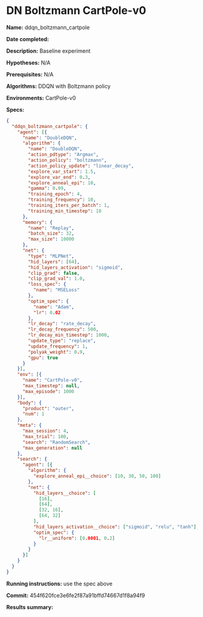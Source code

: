 # DN Boltzmann CartPole-v0

**Name:** ddqn_boltzmann_cartpole

**Date completed:**

**Description:** Baseline experiment

**Hypotheses:** N/A

**Prerequisites:** N/A

**Algorithms:** DDQN with Boltzmann policy

**Environments:** CartPole-v0

**Specs:**
```json
{
  "ddqn_boltzmann_cartpole": {
    "agent": [{
      "name": "DoubleDQN",
      "algorithm": {
        "name": "DoubleDQN",
        "action_pdtype": "Argmax",
        "action_policy": "boltzmann",
        "action_policy_update": "linear_decay",
        "explore_var_start": 1.5,
        "explore_var_end": 0.3,
        "explore_anneal_epi": 10,
        "gamma": 0.99,
        "training_epoch": 4,
        "training_frequency": 10,
        "training_iters_per_batch": 1,
        "training_min_timestep": 10
      },
      "memory": {
        "name": "Replay",
        "batch_size": 32,
        "max_size": 10000
      },
      "net": {
        "type": "MLPNet",
        "hid_layers": [64],
        "hid_layers_activation": "sigmoid",
        "clip_grad": false,
        "clip_grad_val": 1.0,
        "loss_spec": {
          "name": "MSELoss"
        },
        "optim_spec": {
          "name": "Adam",
          "lr": 0.02
        },
        "lr_decay": "rate_decay",
        "lr_decay_frequency": 500,
        "lr_decay_min_timestep": 1000,
        "update_type": "replace",
        "update_frequency": 1,
        "polyak_weight": 0.9,
        "gpu": true
      }
    }],
    "env": [{
      "name": "CartPole-v0",
      "max_timestep": null,
      "max_episode": 1000
    }],
    "body": {
      "product": "outer",
      "num": 1
    },
    "meta": {
      "max_session": 4,
      "max_trial": 100,
      "search": "RandomSearch",
      "max_generation": null
    },
    "search": {
      "agent": [{
        "algorithm": {
          "explore_anneal_epi__choice": [10, 30, 50, 100]
        },
        "net": {
          "hid_layers__choice": [
            [16],
            [64],
            [32, 16],
            [64, 32]
          ],
          "hid_layers_activation__choice": ["sigmoid", "relu", "tanh"],
          "optim_spec": {
            "lr__uniform": [0.0001, 0.2]
          }
        }
      }]
    }
  }
}
```

**Running instructions:** use the spec above

**Commit:** 454f620fce3e6fe2f87a91bffd74667d1f8a94f9

**Results summary:**
